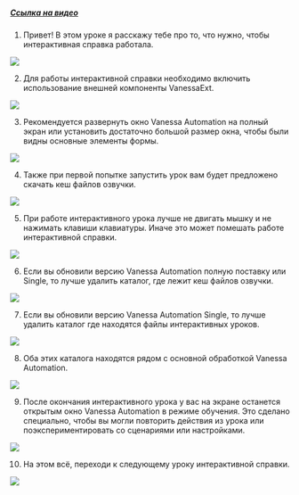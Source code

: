 ﻿##### [Ссылка на видео](https://youtu.be/IuR7rSvBXUA)

001. Привет! В этом уроке я расскажу тебе про то, что нужно, чтобы интерактивная справка работала.

![](https://vanessa-files.do.bit-erp.ru/Doc/1.2.040.1/MD/Глава00/images/000_ЧтоНужноЧтобыИнтерактивнаяСправкаРаботала.png)

002. Для работы интерактивной справки необходимо включить использование внешней компоненты VanessaExt.

![](https://vanessa-files.do.bit-erp.ru/Doc/1.2.040.1/MD/Глава00/images/007_ЧтоНужноЧтобыИнтерактивнаяСправкаРаботала.png)

003. Рекомендуется развернуть окно Vanessa Automation на полный экран или установить достаточно большой размер окна, чтобы были видны основные элементы формы.

![](https://vanessa-files.do.bit-erp.ru/Doc/1.2.040.1/MD/Глава00/images/011_ЧтоНужноЧтобыИнтерактивнаяСправкаРаботала.png)

004. Также при первой попытке запустить урок вам будет предложено скачать кеш файлов озвучки.

![](https://vanessa-files.do.bit-erp.ru/Doc/1.2.040.1/MD/Глава00/images/012_ЧтоНужноЧтобыИнтерактивнаяСправкаРаботала.png)

005. При работе интерактивного урока лучше не двигать мышку и не нажимать клавиши клавиатуры. Иначе это может помешать работе интерактивной справки.

![](https://vanessa-files.do.bit-erp.ru/Doc/1.2.040.1/MD/Глава00/images/013_ЧтоНужноЧтобыИнтерактивнаяСправкаРаботала.png)

006. Если вы обновили версию Vanessa Automation полную поставку или Single, то лучше удалить каталог, где лежит кеш файлов озвучки.

![](https://vanessa-files.do.bit-erp.ru/Doc/1.2.040.1/MD/Глава00/images/019_ЧтоНужноЧтобыИнтерактивнаяСправкаРаботала.png)

007. Если вы обновили версию Vanessa Automation Single, то лучше удалить каталог где находятся файлы интерактивных уроков.

![](https://vanessa-files.do.bit-erp.ru/Doc/1.2.040.1/MD/Глава00/images/024_ЧтоНужноЧтобыИнтерактивнаяСправкаРаботала.png)

008. Оба этих каталога находятся рядом с основной обработкой Vanessa Automation.

![](https://vanessa-files.do.bit-erp.ru/Doc/1.2.040.1/MD/Глава00/images/027_ЧтоНужноЧтобыИнтерактивнаяСправкаРаботала.png)

009. После окончания интерактивного урока у вас на экране останется открытым окно Vanessa Automation в режиме обучения. Это сделано специально, чтобы вы могли повторить действия из урока или поэкспериментировать со сценариями или настройками.

![](https://vanessa-files.do.bit-erp.ru/Doc/1.2.040.1/MD/Глава00/images/028_ЧтоНужноЧтобыИнтерактивнаяСправкаРаботала.png)

010. На этом всё, переходи к следующему уроку интерактивной справки.

![](https://vanessa-files.do.bit-erp.ru/Doc/1.2.040.1/MD/Глава00/images/029_ЧтоНужноЧтобыИнтерактивнаяСправкаРаботала.png)
